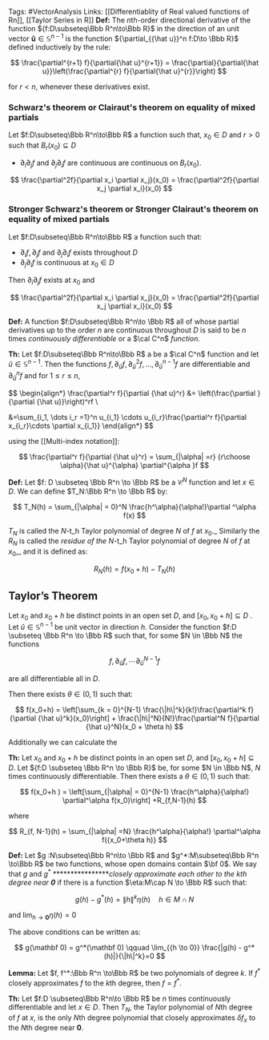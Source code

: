 Tags: #VectorAnalysis 
Links: [[Differentiablity of Real valued functions of Rn]], [[Taylor Series in R]]
**********Def:********** The $n$th-order directional derivative of the function ${f:D\subseteq\Bbb R^n\to\Bbb R}$ in the direction of an unit vector $\mathbf{\hat u} \in \mathbb{S}^{n-1}$ is the function ${\partial_{{\hat u}}^n f:D\to \Bbb R}$ defined inductively by the rule:

$$ \frac{\partial^{r+1} f}{\partial{\hat u}^{r+1}} = \frac{\partial}{\partial{\hat u}}\left(\frac{\partial^{r} f}{\partial{\hat u}^{r}}\right) $$

for $r < n$, whenever these derivatives exist.

### **Schwarz's theorem or Clairaut's theorem on equality of mixed partials**

Let $f:D\subseteq\Bbb R^n\to\Bbb R$ a function such that, $x_0\in D$ and $r>0$ such that ${B_r(x_0) \subseteq D}$

- $\partial_i\partial_jf$ and $\partial_j\partial_if$ are continuous are continuous on ${B_{r}(x_0)}$.

$$ \frac{\partial^2f}{\partial x_i \partial x_j}(x_0) = \frac{\partial^2f}{\partial x_j \partial x_i}(x_0) $$

### Stronger **Schwarz's theorem or Stronger Clairaut's theorem on equality of mixed partials**

Let $f:D\subseteq\Bbb R^n\to\Bbb R$ a function such that:

- $\partial_if, \partial_jf$ and $\partial_j\partial_if$ exists throughout $D$
- $\partial_j\partial_if$ is continuous at $x_0\in D$

Then $\partial_i\partial_jf$ exists at $x_0$ and

$$ \frac{\partial^2f}{\partial x_i \partial x_j}(x_0) = \frac{\partial^2f}{\partial x_j \partial x_i}(x_0) $$

**********Def:********** A function $f:D\subseteq\Bbb R^n\to \Bbb R$ all of whose partial derivatives up to the order $n$ are continuous throughout $D$ is said to be $n$ times _continuously differentiable_ or a $\cal C^n$ _function._

******Th:****** Let $f:D\subseteq\Bbb R^n\to\Bbb R$ a be a $\cal C^n$ function and let ${\hat u} \in \mathbb S^{n-1}$. Then the functions $f, \partial_{{\hat u}}f, \partial^2_{{\hat u}}f, \dots, \partial^{n-1}_{{\hat u}}f$ are differentiable and $\partial^n_{{\hat u}}f$ and for ${1\le r \le n}$,

$$ \begin{align*} \frac{\partial^r f}{\partial {\hat u}^r} &= \left(\frac{\partial }{\partial {\hat u}}\right)^rf \\

&=\sum_{i_1, \dots i_r =1}^n u_{i_1} \cdots u_{i_r}\frac{\partial^r f}{\partial x_{i_r}\cdots \partial x_{i_1}} \end{align*} $$

using the [[Multi-index notation]]:

$$ \frac{\partial^r f}{\partial {\hat u}^r} = \sum_{|\alpha| =r} {r\choose \alpha}{\hat u}^{\alpha} \partial^{\alpha }f $$

**********Def:********** Let $f: D \subseteq \Bbb R^n \to \Bbb R$ be a $\mathcal C ^N$ function and let $x \in D$. We can define $T_N:\Bbb R^n \to \Bbb R$ by:

$$ T_N(h) = \sum_{|\alpha| = 0}^N \frac{h^\alpha}{\alpha!}\partial ^\alpha f(x) $$

$T_N$ is called the $N$-t_h Taylor polynomial of degree $N$ of $f$ at $x_0$._ Similarly the $R_N$ is called the _residue of the_ $N$-t_h Taylor polynomial of degree $N$ of $f$ at $x_0$,_ and it is defined as:

$$ R_N(h)=f(x_0+h) - T_N(h) $$

## Taylor’s Theorem

Let $x_0$ and $x_0+h$ be distinct points in an open set $D$, and $[x_0, x_0+h]\subseteq D$ . Let $\hat u \in \mathbb S^{n-1}$ be unit vector in direction $h$. Consider the function $f:D \subseteq \Bbb R^n \to \Bbb R$ such that, for some $N \in \Bbb N$ the functions

$$ f, \partial_{{\hat u}} f, \cdots \partial_{{\hat u}}^{N-1} f $$

are all differentiable all in $D$.

Then there exists $\theta \in (0,1)$ such that:

$$ f(x_0+h) = \left[\sum_{k = 0}^{N-1} \frac{\|h\|^k}{k!}\frac{\partial^k f}{\partial {\hat u}^k}(x_0)\right] + \frac{\|h\|^N}{N!}\frac{\partial^N f}{\partial {\hat u}^N}(x_0 + \theta h) $$

Additionally we can calculate the

********Th:******** Let $x_0$ and $x_0+h$ be distinct points in an open set $D$, and $[x_0, x_0+h]\subseteq D$. Let ${f:D \subseteq \Bbb R^n \to \Bbb R}$ be, for some $N \in \Bbb N$, $N$ times continuously differentiable. Then there exists a $\theta \in (0,1)$ such that:

$$ f(x_0+h ) = \left[\sum_{|\alpha| = 0}^{N-1} \frac{h^\alpha}{\alpha!} \partial^\alpha f(x_0)\right] +R_{f,N-1}(h) $$

where

$$ R_{f, N-1}(h) = \sum_{|\alpha| =N} \frac{h^\alpha}{\alpha!} \partial^\alpha f({x_0+\theta h)} $$

**********Def:********** Let $g :N\subseteq\Bbb R^n\to \Bbb R$ and $g^*:M\subseteq\Bbb R^n \to\Bbb R$ be two functions, whose open domains contain $\bf 0$. We say that $g$ and $g^*$ ****************_closely approximate each other to the $k$th degree near $\mathbf 0$_ if there is a function $\eta:M\cap N \to \Bbb R$ such that:

$$ g(h) - g^*(h) = \|h\|^k \eta( h) \quad h \in M\cap N $$

and $\lim_{{h\to \mathbf0}}\eta(h) =0$

The above conditions can be written as:

$$ g(\mathbf 0) = g^*(\mathbf 0) \qquad \lim_{{h \to 0}} \frac{|g(h) - g^*(h)|}{\|h\|^k}=0 $$

**************Lemma:************** Let $f, f^*:\Bbb R^n \to\Bbb R$ be two polynomials of degree $k$. If $f^*$ closely approximates $f$ to the $k$th degree, then $f = f^*$.

********Th:******** Let $f:D \subseteq\Bbb R^n\to \Bbb R$ be $n$ times continuously differentiable and let $x \in D$. Then $T_N$, the Taylor polynomial of $N$th degree of $f$ at $x$, is the only $N$th degree polynomial that closely approximates $\delta f_x$ to the $N$th degree near $\mathbf 0$.